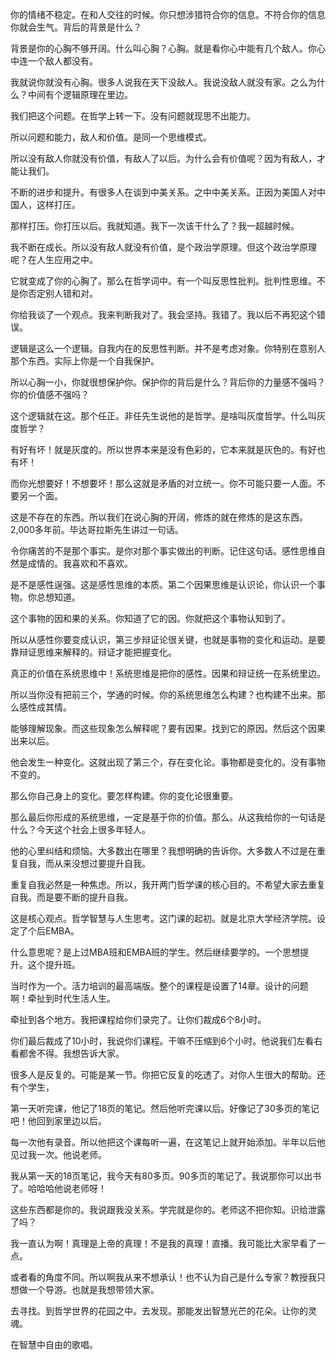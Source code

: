 你的情绪不稳定。在和人交往的时候。你只想涉猎符合你的信息。不符合你的信息你就会生气。背后的背景是什么？

背景是你的心胸不够开阔。什么叫心胸？心胸。就是看你心中能有几个敌人。你心中连一个敌人都没有。

我就说你就没有心胸。很多人说我在天下没敌人。我说没敌人就没有家。之么为什么？中间有个逻辑原理在里边。

我们把这个问题。在哲学上转一下。没有问题就现思不出能力。

所以问题和能力，敌人和价值。是同一个思维模式。

所以没有敌人你就没有价值，有敌人了以后。为什么会有价值呢？因为有敌人，才能让我们。

不断的进步和提升。有很多人在谈到中美关系。之中中美关系。正因为美国人对中国人，这样打压。

那样打压。你打压以后。我就知道。我下一次该干什么了？我一超越时候。

我不断在成长。所以没有敌人就没有价值，是个政治学原理。但这个政治学原理呢？在人生应用之中。

它就变成了你的心胸了。那么在哲学词中。有一个叫反思性批判。批判性思维。不是你否定别人错和对。

你给我谈了一个观点。我来判断我对了。我会坚持。我错了。我以后不再犯这个错误。

逻辑是这么一个逻辑。自我内在的反思性判断。并不是考虑对象。你特别在意别人那个东西。实际上你是一个自我保护。

所以心胸一小，你就很想保护你。保护你的背后是什么？背后你的力量感不强吗？你的价值感不强吗？

这个逻辑就在这。那个任正。非任先生说他的是哲学。是啥叫灰度哲学。什么叫灰度哲学？

有好有坏！就是灰度的。所以世界本来是没有色彩的，它本来就是灰色的。有好也有坏！

而你光想要好！不想要坏！那么这就是矛盾的对立统一。你不可能只要一人面。不要另一个面。

这是不存在的东西。所以我们在说心胸的开阔，修炼的就在修炼的是这东西。2,000多年前。毕达哥拉斯先生讲过一句话。

令你痛苦的不是那个事实。是你对那个事实做出的判断。记住这句话。感性思维自然是成情的。我喜欢和不喜欢。

是不是感性逞强。这是感性思维的本质。第二个因果思维是认识论，你认识一个事物。你总想知道。

这个事物的因和果的关系。你知道了它的因。你就把这个事物认知到了。

所以从感性你要变成认识，第三步辩证论很关键，也就是事物的变化和运动。是要靠辩证思维来解释的。辩证才能把握变化。

真正的价值在系统思维中！系统思维是把你的感性。因果和辩证统一在系统里边。

所以当你没有把前三个，学通的时候。你的系统思维怎么构建？也构建不出来。那么感性成其情。

能够理解现象。而这些现象怎么解释呢？要有因果。找到它的原因。然后这个因果出来以后。

他会发生一种变化。这就出现了第三个，存在变化论。事物都是变化的。没有事物不变的。

那么你自己身上的变化。要怎样构建。你的变化论很重要。

那么最后你形成的系统思维，一定是基于你的价值。那么。从这我给你的一句话是什么？今天这个社会上很多年轻人。

他的心里纠结和烦恼。大多数出在哪里？我想明确的告诉你。大多数人不过是在重复自我，而从来没想过要提升自我。

重复自我必然是一种焦虑。所以，我开两门哲学课的核心目的。不希望大家去重复自我。而是要不断的提升自我。

这是核心观点。哲学智慧与人生思考。这门课的起初。就是北京大学经济学院。设定了个后EMBA。

什么意思呢？是上过MBA班和EMBA班的学生。然后继续要学的。一个思想提升。这个提升班。

当时作为一个。活力培训的最高端版。整个的课程是设置了14章。设计的问题啊！牵扯到时代生活人生。

牵扯到各个地方。我把课程给你们录完了。让你们裁成6个8小时。

你们最后裁成了10小时，我说你们课程。干嘛不压缩到6个小时。他说我们左看右看都舍不得。我想告诉大家。

很多人是反复的。可能是某一节。你把它反复的吃透了。对你人生很大的帮助。还有个学生，

第一天听完课，他记了18页的笔记。然后他听完课以后。好像记了30多页的笔记吧！他回到家里边以后。

每一次他有录音。所以他把这个课每听一遍，在这笔记上就开始添加。半年以后他见过我一次。他说老师。

我从第一天的18页笔记，我今天有80多页。90多页的笔记了。我说那你可以出书了。哈哈哈他说老师呀！

这些东西都是你的。我说跟我没关系。学完就是你的。老师这不把你知。识给泄露了吗？

我一直认为啊！真理是上帝的真理！不是我的真理！直播。我可能比大家早看了一点。

或者看的角度不同。所以啊我从来不想承认！也不认为自己是什么专家？教授我只想做一个导游。也就是我想带领大家。

去寻找。到哲学世界的花园之中。去发现。那能发出智慧光芒的花朵。让你的灵魂。

在智慧中自由的歌唱。